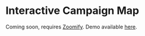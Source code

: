 # Interactive Campaign Map

Coming soon, requires [Zoomify](http://www.zoomify.com/free.htm). Demo available [here](https://hreikin.co.uk/interactive-campaign-map/interactive-campaign-map.html).
